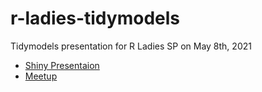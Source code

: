 # r-ladies-tidymodels
Tidymodels presentation for R Ladies SP on May 8th, 2021

- [Shiny Presentaion](https://sanchezvivi.shinyapps.io/tidymodels-shiny/)
- [Meetup](https://www.youtube.com/watch?v=szi7zfNEMXo&t=4736s)
